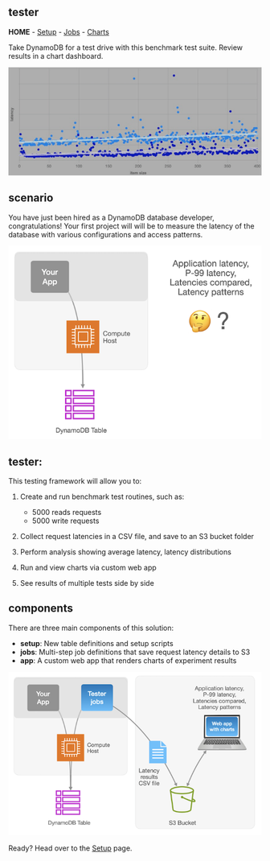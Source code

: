 ## tester 
**HOME** - [Setup](./setup/README.md) - [Jobs](./jobs/README.md) - [Charts](./app/README.md)

Take DynamoDB for a test drive with this benchmark test suite. Review results in a chart dashboard.

![spash-image](/public/tester_1.png)

## scenario
You have just been hired as a DynamoDB database developer, congratulations! Your first project will will be to measure the latency of the database with various configurations and access patterns.

![spash-image_001](/public/tester_s01.png)

## tester: 
This testing framework will allow you to:
1. Create and run benchmark test routines, such as:
   * 5000 reads requests
   * 5000 write requests 

2. Collect request latencies in a CSV file, and save to an S3 bucket folder
3. Perform analysis showing average latency, latency distributions
4. Run and view charts via custom  web app
5. See results of multiple tests side by side

## components
There are three main components of this solution:
 * **setup**: New table definitions and setup scripts
 * **jobs**: Multi-step job definitions that save request latency details to S3
 * **app**: A custom web app that renders charts of experiment results

![spash-image_002](/public/tester_s02.png)

Ready? Head over to the [Setup](./setup/README.md) page.
